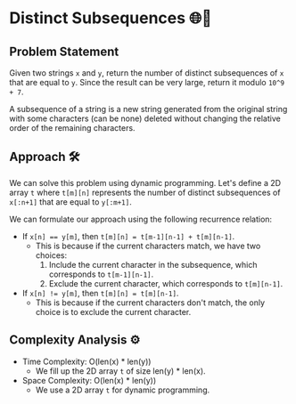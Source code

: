 # Distinct Subsequences 🌐📜

## Problem Statement

Given two strings `x` and `y`, return the number of distinct subsequences of `x` that are equal to `y`. Since the result can be very large, return it modulo `10^9 + 7`.

A subsequence of a string is a new string generated from the original string with some characters (can be none) deleted without changing the relative order of the remaining characters.

## Approach 🛠️

We can solve this problem using dynamic programming. Let's define a 2D array `t` where `t[m][n]` represents the number of distinct subsequences of `x[:n+1]` that are equal to `y[:m+1]`.

We can formulate our approach using the following recurrence relation:

- If `x[n] == y[m]`, then `t[m][n] = t[m-1][n-1] + t[m][n-1]`.
  - This is because if the current characters match, we have two choices:
    1. Include the current character in the subsequence, which corresponds to `t[m-1][n-1]`.
    2. Exclude the current character, which corresponds to `t[m][n-1]`.
- If `x[n] != y[m]`, then `t[m][n] = t[m][n-1]`.
  - This is because if the current characters don't match, the only choice is to exclude the current character.

## Complexity Analysis ⚙️

- Time Complexity: O(len(x) * len(y))
  - We fill up the 2D array `t` of size len(y) * len(x).
- Space Complexity: O(len(x) * len(y))
  - We use a 2D array `t` for dynamic programming.
